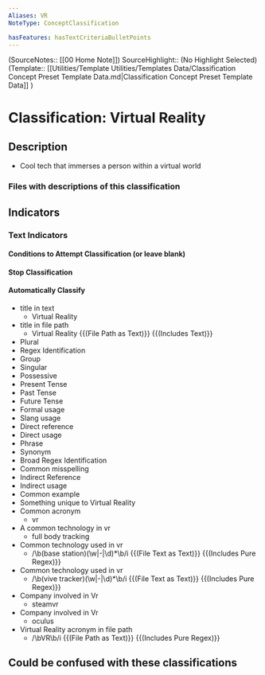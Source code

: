 ```yaml
---
Aliases: VR
NoteType: ConceptClassification

hasFeatures: hasTextCriteriaBulletPoints
---
```

(SourceNotes:: [[00 Home Note]])
SourceHighlight:: (No Highlight Selected)
(Template:: [[Utilities/Template Utilities/Templates Data/Classification Concept Preset Template Data.md|Classification Concept Preset Template Data]] )

# Classification: Virtual Reality

## Description
- Cool tech that immerses a person within a virtual world

### Files with descriptions of this classification

## Indicators
### Text Indicators
#### Conditions to Attempt Classification (or leave blank)

#### Stop Classification

#### Automatically Classify
- title in text
	- Virtual Reality
- title in file path
	- Virtual Reality {{(File Path as Text)}} {{(Includes Text)}}
- Plural
- Regex Identification
- Group
- Singular
- Possessive
- Present Tense
- Past Tense
- Future Tense
- Formal usage
- Slang usage
- Direct reference
- Direct usage
- Phrase
- Synonym
- Broad Regex Identification
- Common misspelling 
- Indirect Reference
- Indirect usage
- Common example
- Something unique to Virtual Reality
- Common acronym
	- vr 
- A common technology in vr
	- full body tracking 
- Common technology used in vr
	- /\b(base station)(\w|-|\d)*\b/i  {{(File Text as Text)}} {{(Includes Pure Regex)}} 
- Common technology used in vr
	- /\b(vive tracker)(\w|-|\d)*\b/i  {{(File Text as Text)}} {{(Includes Pure Regex)}} 
- Company involved in Vr
	- steamvr 
- Company involved in Vr
	- oculus 
- Virtual Reality acronym in file path
	- /\bVR\b/i  {{(File Path as Text)}} {{(Includes Pure Regex)}}

## Could be confused with these classifications